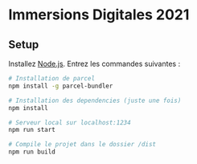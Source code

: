 # Immersions Digitales 2021

## Setup
Installez [Node.js](https://nodejs.org/en/download/).
Entrez les commandes suivantes :

``` bash
# Installation de parcel
npm install -g parcel-bundler

# Installation des dependencies (juste une fois)
npm install

# Serveur local sur localhost:1234
npm run start

# Compile le projet dans le dossier /dist
npm run build
```

